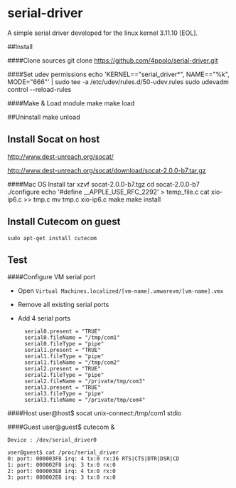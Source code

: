 serial-driver
=============

A simple serial driver developed for the linux kernel 3.11.10 [EOL].

##Install

####Clone sources
    git clone https://github.com/4ppolo/serial-driver.git
  
####Set udev permissions
    echo 'KERNEL=="serial_driver*", NAME=="%k", MODE="666"' | sudo tee -a /etc/udev/rules.d/50-udev.rules
    sudo udevadm control --reload-rules
  
####Make & Load module
    make
    make load
  
##Uninstall
    make unload

## Install Socat on host

http://www.dest-unreach.org/socat/

http://www.dest-unreach.org/socat/download/socat-2.0.0-b7.tar.gz

####Mac OS Install
    tar xzvf socat-2.0.0-b7.tgz
    cd socat-2.0.0-b7
    ./configure
    echo '#define __APPLE_USE_RFC_2292' > temp_file.c
    cat xio-ip6.c >> tmp.c
    mv tmp.c xio-ip6.c
    make
    make install
  
## Install Cutecom on guest
    sudo apt-get install cutecom
  
## Test

####Configure VM serial port
- Open `Virtual Machines.localized/[vm-name].vmwarevm/[vm-name].vmx`
- Remove all existing serial ports

- Add 4 serial ports

        serial0.present = "TRUE"
        serial0.fileName = "/tmp/com1"
        serial0.fileType = "pipe"
        serial1.present = "TRUE"
        serial1.fileType = "pipe"
        serial1.fileName = "/tmp/com2"
        serial2.present = "TRUE"
        serial2.fileType = "pipe"
        serial2.fileName = "/private/tmp/com3"
        serial3.present = "TRUE"
        serial3.fileType = "pipe"
        serial3.fileName = "/private/tmp/com4"

####Host
    user@host$ socat unix-connect:/tmp/com1 stdio

####Guest
    user@guest$ cutecom &

`Device : /dev/serial_driver0`

    user@guest$ cat /proc/serial_driver
    0: port: 000003F8 irq: 4 tx:0 rx:36 RTS|CTS|DTR|DSR|CD
    1: port: 000002F8 irq: 3 tx:0 rx:0
    2: port: 000003E8 irq: 4 tx:0 rx:0
    3: port: 000002E8 irq: 3 tx:0 rx:0

  
  
